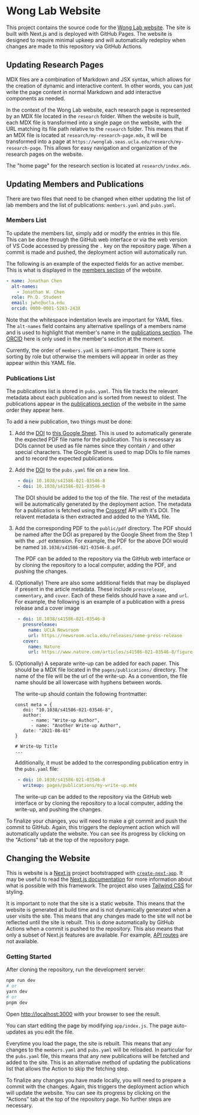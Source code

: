 # Wong Lab Website

This project contains the source code for the [Wong Lab
website](https://wonglab.seas.ucla.edu). The site is built with Next.js and is
deployed with GitHub Pages. The website is designed to require minimal upkeep
and will automatically redeploy when changes are made to this repository via
GitHub Actions.

## Updating Research Pages

MDX files are a combination of Markdown and JSX syntax, which allows for the
creation of dynamic and interactive content. In other words, you can just write
the page content in normal Markdown and add interactive components as needed.

In the context of the Wong Lab website, each research page is represented by an
MDX file located in the `research` folder. When the website is built, each MDX
file is transformed into a single page on the website, with the URL matching its
file path relative to the `research` folder. This means that if an MDX file is
located at `research/my-research-page.mdx`, it will be transformed into a page
at `https://wonglab.seas.ucla.edu/research/my-research-page`. This allows for
easy navigation and organization of the research pages on the website.

The "home page" for the research section is located at `research/index.mdx`.

## Updating Members and Publications

There are two files that need to be changed when either updating the list of lab
members and the list of publications: `members.yaml` and `pubs.yaml`.

### Members List

To update the members list, simply add or modify the entries in this file. This
can be done through the GitHub web interface or via the web version of VS Code
accessed by pressing the `.` key on the repository page. When a commit is made
and pushed, the deployment action will automatically run.

The following is an example of the expected fields for an active member. This is
what is displayed in the [members
section](https://wonglab.seas.ucla.edu/#members) of the website.

```yaml
- name: Jonathan Chen
  alt-names:
    - Jonathan W. Chen
  role: Ph.D. Student
  email: jwhc@ucla.edu
  orcid: 0000-0001-5283-243X
```

Note that the whitespace indentation levels are important for YAML files. The
`alt-names` field contains any alternative spellings of a members name and is
used to highlight that member's name in the [publications
section](https://wonglab.seas.ucla.edu/#publications). The [ORCID](orcid.org)
here is only used in the member's section at the moment.

Currently, the order of `members.yaml` is semi-important. There is some sorting
by role but otherwise the members will appear in order as they appear within
this YAML file.

### Publications List

The publications list is stored in `pubs.yaml`. This file tracks the relevant
metadata about each publication and is sorted from newest to oldest. The
publications appear in the [publications
section](https://wonglab.seas.ucla.edu/#publications) of the website in the same
order they appear here.

To add a new publication, two things must be done:

1. Add the [DOI](doi.org) to [this Google
Sheet](https://docs.google.com/spreadsheets/d/1YSRcqjtj4xT1oEDEDnn_om2EqMzZiKljYdVMmWhh9KY/edit?usp=sharing).
   This is used to automatically generate the expected PDF file name for the
   publication. This is necessary as DOIs cannot be used as file names since they
   contain `/` and other special characters. The Google Sheet is used to map
   DOIs to file names and to record the expected publications.

2. Add the [DOI](doi.org) to the `pubs.yaml` file on a new line.

   ```yaml
    - doi: 10.1038/s41586-021-03546-8
    - doi: 10.1038/s41586-021-03546-8
   ```

   The DOI should be added to the top of the file. The rest of the metadata will
   be automatically generated by the deployment action. The metadata for a
   publication is fetched using the [Crossref](https://www.crossref.org/) API
   with it's DOI. The relavent metadata is then extracted and added to the YAML
   file.

3. Add the corresponding PDF to the `public/pdf` directory. The PDF should be
   named after the DOI as prepared by the Google Sheet from the Step 1 with the
   `.pdf` extension. For example, the PDF for the above DOI would be named
   `10.1038/s41586-021-03546-8.pdf`.

   The PDF can be added to the repository via the GitHub web interface or by
   cloning the repository to a local computer, adding the PDF, and pushing the
   changes.

4. (Optionally) There are also some additional fields that may be displayed if
   present in the article metadata. These include `pressrelease`, `commentary`,
   and `cover`. Each of these fields should have a `name` and `url`. For example,
   the following is an example of a publication with a press release and a cover image

   ```yaml
    - doi: 10.1038/s41586-021-03546-8
      pressrelease:
        name: UCLA Newsroom
        url: https://newsroom.ucla.edu/releases/some-press-release
      cover:
        name: Nature
        url: https://www.nature.com/articles/s41586-021-03546-8/figures/1
   ```

5. (Optionally) A separate write-up can be added for each paper. This should be a
   MDX file located in the `pages/publications/` directory. The name of the
   file will be the url of the write-up. As a convention, the file name should
   be all lowercase with hyphens between words.

   The write-up should contain the following frontmatter:

   ```mdx
   const meta = {
      doi: "10.1038/s41586-021-03546-8",
      author:
         - name: "Write-up Author",
         - name: "Another Write-up Author",
      date: "2021-08-01"
   }

   # Write-Up Title
   ...
   ```

   Additionally, it must be added to the corresponding publication entry in the `pubs.yaml` file:

   ```yaml
    - doi: 10.1038/s41586-021-03546-8
      writeup: pages/publications/my-write-up.mdx
   ```

   The write-up can be added to the repository via the GitHub web interface or by cloning the repository to a local computer, adding the write-up, and pushing the changes.

To finalize your changes, you will need to make a git commit and push the commit
to GitHub. Again, this triggers the deployment action which will automatically
update the website. You can see its progress by clicking on the "Actions" tab at
the top of the repository page.

## Changing the Website

This is website is a [Next.js](https://nextjs.org/) project bootstrapped with [`create-next-app`](https://github.com/vercel/next.js/tree/canary/packages/create-next-app).
It may be useful to read the [Next.js documentation](https://nextjs.org/docs)
for more information about what is possible with this framework. The project
also uses [Tailwind CSS](https://tailwindcss.com/) for styling.

It is important to note that the site is a static website. This means that the
website is generated at build time and is not dynamically generated when a user
visits the site. This means that any changes made to the site will not be
reflected until the site is rebuilt. This is done automatically by GitHub
Actions when a commit is pushed to the repository. This also means that only a
subset of Next.js features are available. For example, [API
routes](https://nextjs.org/docs/api-routes/introduction) are not available.

### Getting Started

After cloning the repository, run the development server:

```bash
npm run dev
# or
yarn dev
# or
pnpm dev
```

Open [http://localhost:3000](http://localhost:3000) with your browser to see the result.

You can start editing the page by modifying `app/index.js`. The page
auto-updates as you edit the file.

Everytime you load the page, the site is rebuilt. This means that any changes to
the `members.yaml` and `pubs.yaml` will be reloaded. In particular for the
`pubs.yaml` file, this means that any new publications will be fetched and added
to the site. This is an alternative method of updating the publications list
that allows the Action to skip the fetching step.

To finalize any changes you have made locally, you will need to prepare a commit
with the changes. Again, this triggers the deployment action which will update
the website. You can see its progress by clicking on the "Actions" tab at the
top of the repository page. No further steps are necessary.
